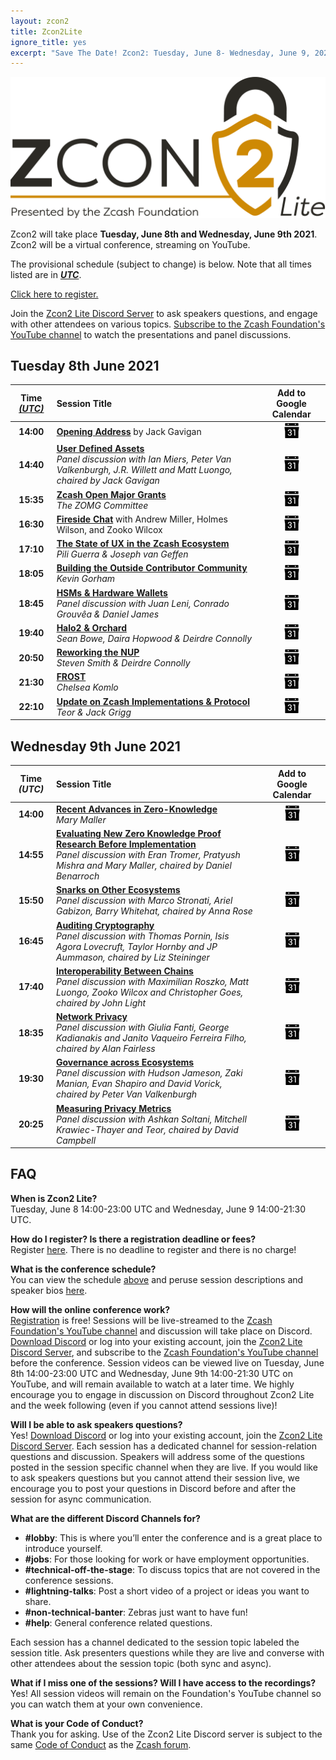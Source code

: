 ```yaml
---
layout: zcon2
title: Zcon2Lite
ignore_title: yes
excerpt: "Save The Date! Zcon2: Tuesday, June 8- Wednesday, June 9, 2021"
---
```


<center><img src="/images/Zcon2_Logo_White.png"></center>

Zcon2 will take place **Tuesday, June 8th and Wednesday, June 9th 2021**. Zcon2 will be a virtual conference, streaming on YouTube. 

The provisional schedule (subject to change) is below. Note that all times listed are in [***UTC***](https://www.timeanddate.com/worldclock/timezone/utc). 

[Click here to register.](https://forms.gle/uXfxFStSVYYGpUQ48)

Join the [Zcon2 Lite Discord Server](https://discord.gg/WbXQTTSGXX) to ask speakers questions, and engage with other attendees on various topics. [Subscribe to the Zcash Foundation's YouTube channel](https://www.youtube.com/channel/UCi01v05DNTUEC_eB0c9rpgQ?) to watch the presentations and panel discussions. 

## Tuesday 8th June 2021

| Time [*(UTC)*](https://www.timeanddate.com/worldclock/timezone/utc) | Session Title | Add to Google Calendar |
| :---: | :-- | :---: |
| **14:00** | **[Opening Address](schedule#opening-address)** by Jack Gavigan | [<img src="/images/gcal_icon.png">](https://calendar.google.com/event?action=TEMPLATE&tmeid=MHFmM3JqN2locDZjazB1bDNpajZ0Z3JoZXQgY18yODc5dHIyNHVjZDV2cGxuaXY2aHF1Zzlpc0Bn&tmsrc=c_2879tr24ucd5vplniv6hqug9is%40group.calendar.google.com) |
| **14:40** | **[User Defined Assets](schedule#uda-panel)**<br>*Panel discussion with Ian Miers, Peter Van Valkenburgh, J.R. Willett and Matt Luongo, chaired by Jack Gavigan* | [<img src="/images/gcal_icon.png">](https://calendar.google.com/event?action=TEMPLATE&tmeid=MHAxdGUycDFraThmcmNkamF0cHZhdThpb3QgY18yODc5dHIyNHVjZDV2cGxuaXY2aHF1Zzlpc0Bn&tmsrc=c_2879tr24ucd5vplniv6hqug9is%40group.calendar.google.com) |
| **15:35** | **[Zcash Open Major Grants](schedule#zomg)**<br>*The ZOMG Committee* | [<img src="/images/gcal_icon.png">](https://calendar.google.com/event?action=TEMPLATE&tmeid=N3M3ZzFzaGdpNjFkdjBibTM3YXBsY2FiMm8gY18yODc5dHIyNHVjZDV2cGxuaXY2aHF1Zzlpc0Bn&tmsrc=c_2879tr24ucd5vplniv6hqug9is%40group.calendar.google.com) |
| **16:30** | **[Fireside Chat](schedule#fireside-chat)** with Andrew Miller, Holmes Wilson, and Zooko Wilcox | [<img src="/images/gcal_icon.png">](https://calendar.google.com/event?action=TEMPLATE&tmeid=M28zbGRnc3VtZThwb2xqc3F1Z2k5M2Jmc2ogY18yODc5dHIyNHVjZDV2cGxuaXY2aHF1Zzlpc0Bn&tmsrc=c_2879tr24ucd5vplniv6hqug9is%40group.calendar.google.com) |
| **17:10** | **[The State of UX in the Zcash Ecosystem](schedule#ux)**<br>*Pili Guerra & Joseph van Geffen* | [<img src="/images/gcal_icon.png">](https://calendar.google.com/event?action=TEMPLATE&tmeid=MmdsbG9kcjNvdmI1dms3Y2w1a2ptdWtiajEgY18yODc5dHIyNHVjZDV2cGxuaXY2aHF1Zzlpc0Bn&tmsrc=c_2879tr24ucd5vplniv6hqug9is%40group.calendar.google.com) |
| **18:05** | **[Building the Outside Contributor Community](schedule#outside-contributors)**<br>*Kevin Gorham*  | [<img src="/images/gcal_icon.png">](https://calendar.google.com/event?action=TEMPLATE&tmeid=MjQwaGswYmkzZmd2ZGVlcGZxZDRsMXUzMTYgY18yODc5dHIyNHVjZDV2cGxuaXY2aHF1Zzlpc0Bn&tmsrc=c_2879tr24ucd5vplniv6hqug9is%40group.calendar.google.com) |
| **18:45** | **[HSMs & Hardware Wallets](schedule#hsms)**<br>*Panel discussion with Juan Leni, Conrado Grouvêa & Daniel James* | [<img src="/images/gcal_icon.png">](https://calendar.google.com/event?action=TEMPLATE&tmeid=MGw4c24yMWVyY2M4ZGFmcWNrMzFidW9jZ3QgY18yODc5dHIyNHVjZDV2cGxuaXY2aHF1Zzlpc0Bn&tmsrc=c_2879tr24ucd5vplniv6hqug9is%40group.calendar.google.com) |
| **19:40** | **[Halo2 & Orchard](schedule#halo2)**<br>*Sean Bowe, Daira Hopwood & Deirdre Connolly* | [<img src="/images/gcal_icon.png">](https://calendar.google.com/event?action=TEMPLATE&tmeid=NzJxcnNpcjd0NjJiOWgxamNudGM3bmtvOGQgY18yODc5dHIyNHVjZDV2cGxuaXY2aHF1Zzlpc0Bn&tmsrc=c_2879tr24ucd5vplniv6hqug9is%40group.calendar.google.com) |
| **20:50** | **[Reworking the NUP](schedule#nup)**<br>*Steven Smith & Deirdre Connolly* | [<img src="/images/gcal_icon.png">](https://calendar.google.com/event?action=TEMPLATE&tmeid=MmNvbHY2bm1nOXBlbDNhdDBqdDZjYTIwbTIgY18yODc5dHIyNHVjZDV2cGxuaXY2aHF1Zzlpc0Bn&tmsrc=c_2879tr24ucd5vplniv6hqug9is%40group.calendar.google.com) |
| **21:30** | **[FROST](schedule#frost)**<br>*Chelsea Komlo* | [<img src="/images/gcal_icon.png">](https://calendar.google.com/event?action=TEMPLATE&tmeid=MWRscGI4dmZlZ3E2c2JxcWo5NmRhNnFwcGMgY18yODc5dHIyNHVjZDV2cGxuaXY2aHF1Zzlpc0Bn&tmsrc=c_2879tr24ucd5vplniv6hqug9is%40group.calendar.google.com) |
| **22:10** | **[Update on Zcash Implementations & Protocol](schedule#implementations)**<br>*Teor & Jack Grigg* | [<img src="/images/gcal_icon.png">](https://calendar.google.com/event?action=TEMPLATE&tmeid=MHYzYTM4NnZwbmFlcGRwdmRrOW83c2I4MmUgY18yODc5dHIyNHVjZDV2cGxuaXY2aHF1Zzlpc0Bn&tmsrc=c_2879tr24ucd5vplniv6hqug9is%40group.calendar.google.com) |

## Wednesday 9th June 2021

| Time *(UTC)* | Session Title | Add to Google Calendar |
| :---: | :-- | :---: |
| **14:00** | **[Recent Advances in Zero-Knowledge](schedule#zkresearch)**<br>*Mary Maller* | [<img src="/images/gcal_icon.png">](https://calendar.google.com/event?action=TEMPLATE&tmeid=NmVuOGM5YmNlbXR1dDBuOHY1N2VlaWlicnEgY18yODc5dHIyNHVjZDV2cGxuaXY2aHF1Zzlpc0Bn&tmsrc=c_2879tr24ucd5vplniv6hqug9is%40group.calendar.google.com) |
| **14:55** | **[Evaluating New Zero Knowledge Proof Research Before Implementation](schedule#evaluating)**<br>*Panel discussion with Eran Tromer, Pratyush Mishra and Mary Maller, chaired by Daniel Benarroch* | [<img src="/images/gcal_icon.png">](https://calendar.google.com/event?action=TEMPLATE&tmeid=NzBzMXI0NG1haHYxNTR2M2FlbTB2dDB1NmMgY18yODc5dHIyNHVjZDV2cGxuaXY2aHF1Zzlpc0Bn&tmsrc=c_2879tr24ucd5vplniv6hqug9is%40group.calendar.google.com) |
| **15:50** | **[Snarks on Other Ecosystems](schedule#other-snarks)**<br>*Panel discussion with Marco Stronati, Ariel Gabizon, Barry Whitehat, chaired by Anna Rose* | [<img src="/images/gcal_icon.png">](https://calendar.google.com/event?action=TEMPLATE&tmeid=Mjg0dHVuNTY5azR0YW1mbGMwNjVyNzhyOHYgY18yODc5dHIyNHVjZDV2cGxuaXY2aHF1Zzlpc0Bn&tmsrc=c_2879tr24ucd5vplniv6hqug9is%40group.calendar.google.com) |
| **16:45** | **[Auditing Cryptography](schedule#auditing)**<br>*Panel discussion with Thomas Pornin, Isis Agora Lovecruft, Taylor Hornby and JP Aummason, chaired by Liz Steininger* | [<img src="/images/gcal_icon.png">](https://calendar.google.com/event?action=TEMPLATE&tmeid=NjhlZWgwN2t2ZDM2bmgycTBucnNnbjVrZWkgY18yODc5dHIyNHVjZDV2cGxuaXY2aHF1Zzlpc0Bn&tmsrc=c_2879tr24ucd5vplniv6hqug9is%40group.calendar.google.com) |
| **17:40** | **[Interoperability Between Chains](schedule#interoperability)**<br>*Panel discussion with Maximilian Roszko, Matt Luongo, Zooko Wilcox and Christopher Goes, chaired by John Light* | [<img src="/images/gcal_icon.png">](https://calendar.google.com/event?action=TEMPLATE&tmeid=M2thcnNvcWk3MWQybmNpb2podjZjNmVuMzcgY18yODc5dHIyNHVjZDV2cGxuaXY2aHF1Zzlpc0Bn&tmsrc=c_2879tr24ucd5vplniv6hqug9is%40group.calendar.google.com) |
| **18:35** | **[Network Privacy](schedule#network-privacy)**<br>*Panel discussion with Giulia Fanti, George Kadianakis and Janito Vaqueiro Ferreira Filho, chaired by Alan Fairless* | [<img src="/images/gcal_icon.png">](https://calendar.google.com/event?action=TEMPLATE&tmeid=NmV0bWpoa2c2bzVlZDFtc3ZhN2xldGY2Z2MgY18yODc5dHIyNHVjZDV2cGxuaXY2aHF1Zzlpc0Bn&tmsrc=c_2879tr24ucd5vplniv6hqug9is%40group.calendar.google.com) |
| **19:30** | **[Governance across Ecosystems](schedule#governance)**<br>*Panel discussion with Hudson Jameson, Zaki Manian, Evan Shapiro and David Vorick, chaired by Peter Van Valkenburgh* | [<img src="/images/gcal_icon.png">](https://calendar.google.com/event?action=TEMPLATE&tmeid=MGoxZGFoYjdwb21xbWRwOTVpc3FzbW5lcWwgY18yODc5dHIyNHVjZDV2cGxuaXY2aHF1Zzlpc0Bn&tmsrc=c_2879tr24ucd5vplniv6hqug9is%40group.calendar.google.com) |
| **20:25** | **[Measuring Privacy Metrics](schedule#privacy-metrics)**<br>*Panel discussion with Ashkan Soltani, Mitchell Krawiec-Thayer and Teor, chaired by David Campbell* | [<img src="/images/gcal_icon.png">](https://calendar.google.com/event?action=TEMPLATE&tmeid=MHU3amRxNmJma3BndTkzcWVlZ3I5MDg2YzAgY18yODc5dHIyNHVjZDV2cGxuaXY2aHF1Zzlpc0Bn&tmsrc=c_2879tr24ucd5vplniv6hqug9is%40group.calendar.google.com) |

## FAQ

**When is Zcon2 Lite?**<BR>
Tuesday, June 8 14:00-23:00 UTC and Wednesday, June 9 14:00-21:30 UTC. 

**How do I register? Is there a registration deadline or fees?**<BR>
Register [here](https://forms.gle/uXfxFStSVYYGpUQ48). There is no deadline to register and there is no charge!

**What is the conference schedule?**<BR>
You can view the schedule [above](/zcon/2/#tuesday-8th-june-2021) and peruse session descriptions and speaker bios [here](/zcon/2/schedule/). 

**How will the online conference work?**<BR>
[Registration](https://forms.gle/uXfxFStSVYYGpUQ48) is free! Sessions will be live-streamed to the [Zcash Foundation's YouTube channel](https://www.youtube.com/channel/UCi01v05DNTUEC_eB0c9rpgQ?) and discussion will take place on Discord. [Download Discord](https://discord.com/download) or log into your existing account, join the [Zcon2 Lite Discord Server](https://discord.gg/sMNcpwU39q), and subscribe to the [Zcash Foundation's YouTube channel](https://www.youtube.com/channel/UCi01v05DNTUEC_eB0c9rpgQ?) before the conference. Session videos can be viewed live on Tuesday, June 8th 14:00-23:00 UTC and Wednesday, June 9th 14:00-21:30 UTC on YouTube, and will remain available to watch at a later time. We highly encourage you to engage in discussion on Discord throughout Zcon2 Lite and the week following (even if you cannot attend sessions live)!

**Will I be able to ask speakers questions?**<BR>
Yes! [Download Discord](https://discord.com/download) or log into your existing account, join the [Zcon2 Lite Discord Server](https://discord.gg/sMNcpwU39q). Each session has a dedicated channel for session-relation questions and discussion. Speakers will address some of the questions posted in the session specific channel when they are live. If you would like to ask speakers questions but you cannot attend their session live, we encourage you to post your questions in Discord before and after the session for async communication.

**What are the different Discord Channels for?**
- **&#35;lobby**: This is where you’ll enter the conference and is a great place to introduce yourself.
- **&#35;jobs**: For those looking for work or have employment opportunities.
- **&#35;technical-off-the-stage**: To discuss topics that are not covered in the conference sessions.
- **&#35;lightning-talks**: Post a short video of a project or ideas you want to share.
- **&#35;non-technical-banter**: Zebras just want to have fun!
- **&#35;help**: General conference related questions.

Each session has a channel dedicated to the session topic labeled the session title. Ask presenters questions while they are live and converse with other attendees about the session topic (both sync and async). 

**What if I miss one of the sessions? Will I have access to the recordings?**<BR>
Yes! All session videos will remain on the Foundation's YouTube channel so you can watch them at your own convenience.

**What is your Code of Conduct?**<BR>
Thank you for asking. Use of the Zcon2 Lite Discord server is subject to the same [Code of Conduct](https://forum.zcashcommunity.com/faq) as the [Zcash forum](https://forum.zcashcommunity.com/). 
